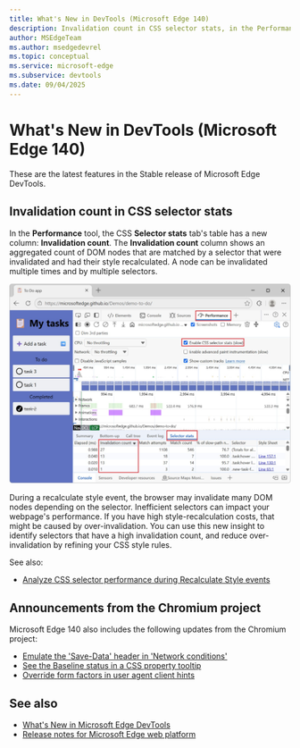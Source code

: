 ```yaml
---
title: What's New in DevTools (Microsoft Edge 140)
description: Invalidation count in CSS selector stats, in the Performance tool. Emulate the 'Save-Data' header in Network conditions. And more.  # key words before col 158
author: MSEdgeTeam
ms.author: msedgedevrel
ms.topic: conceptual
ms.service: microsoft-edge
ms.subservice: devtools
ms.date: 09/04/2025
---
```

# What's New in DevTools (Microsoft Edge 140)

These are the latest features in the Stable release of Microsoft Edge DevTools.


<!-- ====================================================================== -->
## Invalidation count in CSS selector stats

<!-- Subtitle: Identify expensive selectors with the new column in CSS selector stats (Performance tool) to reduce costly style recalculations. -->

In the **Performance** tool, the CSS **Selector stats** tab's table has a new column: **Invalidation count**.  The **Invalidation count** column shows an aggregated count of DOM nodes that are matched by a selector that were invalidated and had their style recalculated.  A node can be invalidated multiple times and by multiple selectors.

![Invalidation count in Selector stats](./devtools-140-images/selector-stats-invalidations.jpg)

During a recalculate style event, the browser may invalidate many DOM nodes depending on the selector.  Inefficient selectors can impact your webpage's performance.  If you have high style-recalculation costs, that might be caused by over-invalidation.  You can use this new insight to identify selectors that have a high invalidation count, and reduce over-invalidation by refining your CSS style rules.

See also:
* [Analyze CSS selector performance during Recalculate Style events](../../../performance/selector-stats.md)


<!-- ====================================================================== -->
## Announcements from the Chromium project
<!-- https://developer.chrome.com/blog/new-in-devtools-140 -->

Microsoft Edge 140 also includes the following updates from the Chromium project:

* [Emulate the 'Save-Data' header in 'Network conditions'](https://developer.chrome.com/blog/new-in-devtools-140#save-data)
* [See the Baseline status in a CSS property tooltip](https://developer.chrome.com/blog/new-in-devtools-140#baseline-tooltip)
* [Override form factors in user agent client hints](https://developer.chrome.com/blog/new-in-devtools-140#form-factors)


<!-- ====================================================================== -->
## See also

* [What's New in Microsoft Edge DevTools](../../whats-new.md)
* [Release notes for Microsoft Edge web platform](../../../../web-platform/release-notes/index.md)
